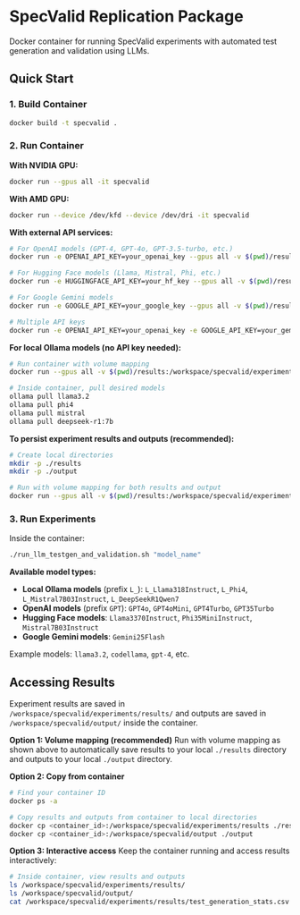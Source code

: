 # SpecValid Replication Package

Docker container for running SpecValid experiments with automated test generation and validation using LLMs.

## Quick Start

### 1. Build Container

```bash
docker build -t specvalid .
```

### 2. Run Container

**With NVIDIA GPU:**

```bash
docker run --gpus all -it specvalid
```

**With AMD GPU:**

```bash
docker run --device /dev/kfd --device /dev/dri -it specvalid
```

**With external API services:**

```bash
# For OpenAI models (GPT-4, GPT-4o, GPT-3.5-turbo, etc.)
docker run -e OPENAI_API_KEY=your_openai_key --gpus all -v $(pwd)/results:/workspace/specvalid/experiments/results -v $(pwd)/output:/workspace/specvalid/output -it specvalid

# For Hugging Face models (Llama, Mistral, Phi, etc.)
docker run -e HUGGINGFACE_API_KEY=your_hf_key --gpus all -v $(pwd)/results:/workspace/specvalid/experiments/results -v $(pwd)/output:/workspace/specvalid/output -it specvalid

# For Google Gemini models
docker run -e GOOGLE_API_KEY=your_google_key --gpus all -v $(pwd)/results:/workspace/specvalid/experiments/results -v $(pwd)/output:/workspace/specvalid/output -it specvalid

# Multiple API keys
docker run -e OPENAI_API_KEY=your_openai_key -e GOOGLE_API_KEY=your_gemini_key -e HUGGINGFACE_API_KEY=your_hf_key --gpus all -v $(pwd)/results:/workspace/specvalid/experiments/results -v $(pwd)/output:/workspace/specvalid/output -it specvalid
```

**For local Ollama models (no API key needed):**

```bash
# Run container with volume mapping
docker run --gpus all -v $(pwd)/results:/workspace/specvalid/experiments/results -v $(pwd)/output:/workspace/specvalid/output -it specvalid

# Inside container, pull desired models
ollama pull llama3.2
ollama pull phi4
ollama pull mistral
ollama pull deepseek-r1:7b
```

**To persist experiment results and outputs (recommended):**

```bash
# Create local directories
mkdir -p ./results
mkdir -p ./output

# Run with volume mapping for both results and output
docker run --gpus all -v $(pwd)/results:/workspace/specvalid/experiments/results -v $(pwd)/output:/workspace/specvalid/output -it specvalid
```

### 3. Run Experiments

Inside the container:

```bash
./run_llm_testgen_and_validation.sh "model_name"
```

**Available model types:**

- **Local Ollama models** (prefix `L_`): `L_Llama318Instruct`, `L_Phi4`, `L_Mistral7B03Instruct`, `L_DeepSeekR1Qwen7`
- **OpenAI models** (prefix `GPT`): `GPT4o`, `GPT4oMini`, `GPT4Turbo`, `GPT35Turbo`
- **Hugging Face models**: `Llama3370Instruct`, `Phi35MiniInstruct`, `Mistral7B03Instruct`
- **Google Gemini models**: `Gemini25Flash`

Example models: `llama3.2`, `codellama`, `gpt-4`, etc.

## Accessing Results

Experiment results are saved in `/workspace/specvalid/experiments/results/` and outputs are saved in `/workspace/specvalid/output/` inside the container.

**Option 1: Volume mapping (recommended)**
Run with volume mapping as shown above to automatically save results to your local `./results` directory and outputs to your local `./output` directory.

**Option 2: Copy from container**

```bash
# Find your container ID
docker ps -a

# Copy results and outputs from container to local directories
docker cp <container_id>:/workspace/specvalid/experiments/results ./results
docker cp <container_id>:/workspace/specvalid/output ./output
```

**Option 3: Interactive access**
Keep the container running and access results interactively:

```bash
# Inside container, view results and outputs
ls /workspace/specvalid/experiments/results/
ls /workspace/specvalid/output/
cat /workspace/specvalid/experiments/results/test_generation_stats.csv
```
